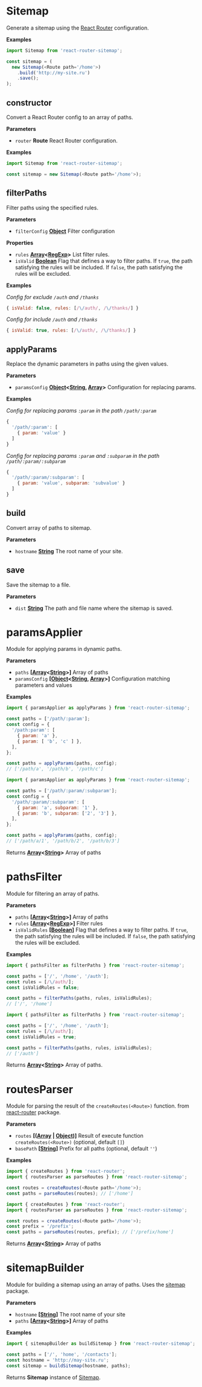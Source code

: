 # Sitemap

Generate a sitemap using the [React Router](https://www.npmjs.com/package/react-router) configuration.

**Examples**

```javascript
import Sitemap from 'react-router-sitemap';

const sitemap = (
  new Sitemap(<Route path='/home'>)
    .build('http://my-site.ru')
    .save();
);
```

## constructor

Convert a React Router config to an array of paths.

**Parameters**

-   `router` **Route** React Router configuration.

**Examples**

```javascript
import Sitemap from 'react-router-sitemap';

const sitemap = new Sitemap(<Route path='/home'>);
```

## filterPaths

Filter paths using the specified rules.

**Parameters**

-   `filterConfig` **[Object](https://developer.mozilla.org/en-US/docs/Web/JavaScript/Reference/Global_Objects/Object)** Filter configuration

**Properties**

-   `rules` **[Array](https://developer.mozilla.org/en-US/docs/Web/JavaScript/Reference/Global_Objects/Array)&lt;[RegExp](https://developer.mozilla.org/en-US/docs/Web/JavaScript/Reference/Global_Objects/RegExp)>** List filter rules.
-   `isValid` **[Boolean](https://developer.mozilla.org/en-US/docs/Web/JavaScript/Reference/Global_Objects/Boolean)** Flag that defines a way to filter paths.
    If `true`, the path satisfying the rules will be included.
    If `false`, the path satisfying the rules will be excluded.

**Examples**

_Config for exclude `/auth` and `/thanks`_

```javascript
{ isValid: false, rules: [/\/auth/, /\/thanks/] }
```

_Config for include `/auth` and `/thanks`_

```javascript
{ isValid: true, rules: [/\/auth/, /\/thanks/] }
```

## applyParams

Replace the dynamic parameters in paths using the given values.

**Parameters**

-   `paramsConfig` **[Object](https://developer.mozilla.org/en-US/docs/Web/JavaScript/Reference/Global_Objects/Object)&lt;[String](https://developer.mozilla.org/en-US/docs/Web/JavaScript/Reference/Global_Objects/String), [Array](https://developer.mozilla.org/en-US/docs/Web/JavaScript/Reference/Global_Objects/Array)>** Configuration for replacing params.

**Examples**

_Config for replacing params `:param` in the path `/path/:param`_

```javascript
{
  '/path/:param': [
    { param: 'value' }
  ]
}
```

_Config for replacing params `:param` and `:subparam`
in the path `/path/:param/:subparam`_

```javascript
{
  '/path/:param/:subparam': [
    { param: 'value', subparam: 'subvalue' }
  ]
}
```

## build

Convert array of paths to sitemap.

**Parameters**

-   `hostname` **[String](https://developer.mozilla.org/en-US/docs/Web/JavaScript/Reference/Global_Objects/String)** The root name of your site.

## save

Save the sitemap to a file.

**Parameters**

-   `dist` **[String](https://developer.mozilla.org/en-US/docs/Web/JavaScript/Reference/Global_Objects/String)** The path and file name where the sitemap is saved.

# paramsApplier

Module for applying params in dynamic paths.

**Parameters**

-   `paths` **\[[Array](https://developer.mozilla.org/en-US/docs/Web/JavaScript/Reference/Global_Objects/Array)&lt;[String](https://developer.mozilla.org/en-US/docs/Web/JavaScript/Reference/Global_Objects/String)>]** Array of paths
-   `paramsConfig` **\[[Object](https://developer.mozilla.org/en-US/docs/Web/JavaScript/Reference/Global_Objects/Object)&lt;[String](https://developer.mozilla.org/en-US/docs/Web/JavaScript/Reference/Global_Objects/String), [Array](https://developer.mozilla.org/en-US/docs/Web/JavaScript/Reference/Global_Objects/Array)>]** Configuration matching parameters and values

**Examples**

```javascript
import { paramsApplier as applyParams } from 'react-router-sitemap';

const paths = ['/path/:param'];
const config = {
  '/path:param': [
    { param: 'a' },
    { param: [ 'b', 'c' ] },
  ],
};

const paths = applyParams(paths, config);
// ['/path/a', '/path/b', '/path/c']
```

```javascript
import { paramsApplier as applyParams } from 'react-router-sitemap';

const paths = ['/path/:param/:subparam'];
const config = {
  '/path/:param/:subparam': [
    { param: 'a', subparam: '1' },
    { param: 'b', subparam: ['2', '3'] },
  ],
};

const paths = applyParams(paths, config);
// ['/path/a/1', '/path/b/2', '/path/b/3']
```

Returns **[Array](https://developer.mozilla.org/en-US/docs/Web/JavaScript/Reference/Global_Objects/Array)&lt;[String](https://developer.mozilla.org/en-US/docs/Web/JavaScript/Reference/Global_Objects/String)>** Array of paths

# pathsFilter

Module for filtering an array of paths.

**Parameters**

-   `paths` **\[[Array](https://developer.mozilla.org/en-US/docs/Web/JavaScript/Reference/Global_Objects/Array)&lt;[String](https://developer.mozilla.org/en-US/docs/Web/JavaScript/Reference/Global_Objects/String)>]** Array of paths
-   `rules` **\[[Array](https://developer.mozilla.org/en-US/docs/Web/JavaScript/Reference/Global_Objects/Array)&lt;[RegExp](https://developer.mozilla.org/en-US/docs/Web/JavaScript/Reference/Global_Objects/RegExp)>]** Filter rules
-   `isValidRules` **\[[Boolean](https://developer.mozilla.org/en-US/docs/Web/JavaScript/Reference/Global_Objects/Boolean)]** Flag that defines a way to filter paths.
    If `true`, the path satisfying the rules will be included.
    If `false`, the path satisfying the rules will be excluded.

**Examples**

```javascript
import { pathsFilter as filterPaths } from 'react-router-sitemap';

const paths = ['/', '/home', '/auth'];
const rules = [/\/auth/];
const isValidRules = false;

const paths = filterPaths(paths, rules, isValidRules);
// ['/', '/home']
```

```javascript
import { pathsFilter as filterPaths } from 'react-router-sitemap';

const paths = ['/', '/home', '/auth'];
const rules = [/\/auth/];
const isValidRules = true;

const paths = filterPaths(paths, rules, isValidRules);
// ['/auth']
```

Returns **[Array](https://developer.mozilla.org/en-US/docs/Web/JavaScript/Reference/Global_Objects/Array)&lt;[String](https://developer.mozilla.org/en-US/docs/Web/JavaScript/Reference/Global_Objects/String)>** Array of paths.

# routesParser

Module for parsing the result of the `createRoutes(<Route>)` function.
from [react-router](https://www.npmjs.com/package/react-router) package.

**Parameters**

-   `routes` **\[([Array](https://developer.mozilla.org/en-US/docs/Web/JavaScript/Reference/Global_Objects/Array) \| [Object](https://developer.mozilla.org/en-US/docs/Web/JavaScript/Reference/Global_Objects/Object))]** Result of execute function
    `createRoutes(<Route>)` (optional, default `[]`)
-   `basePath` **\[[String](https://developer.mozilla.org/en-US/docs/Web/JavaScript/Reference/Global_Objects/String)]** Prefix for all paths (optional, default `''`)

**Examples**

```javascript
import { createRoutes } from 'react-router';
import { routesParser as parseRoutes } from 'react-router-sitemap';

const routes = createRoutes(<Route path='/home'>);
const paths = parseRoutes(routes); // ['/home']
```

```javascript
import { createRoutes } from 'react-router';
import { routesParser as parseRoutes } from 'react-router-sitemap';

const routes = createRoutes(<Route path='/home'>);
const prefix = '/prefix';
const paths = parseRoutes(routes, prefix); // ['/prefix/home']
```

Returns **[Array](https://developer.mozilla.org/en-US/docs/Web/JavaScript/Reference/Global_Objects/Array)&lt;[String](https://developer.mozilla.org/en-US/docs/Web/JavaScript/Reference/Global_Objects/String)>** Array of paths

# sitemapBuilder

Module for building a sitemap using an array of paths. Uses the [sitemap](https://www.npmjs.com/package/sitemap) package.

**Parameters**

-   `hostname` **\[[String](https://developer.mozilla.org/en-US/docs/Web/JavaScript/Reference/Global_Objects/String)]** The root name of your site
-   `paths` **\[[Array](https://developer.mozilla.org/en-US/docs/Web/JavaScript/Reference/Global_Objects/Array)&lt;[String](https://developer.mozilla.org/en-US/docs/Web/JavaScript/Reference/Global_Objects/String)>]** Array of paths

**Examples**

```javascript
import { sitemapBuilder as buildSitemap } from 'react-router-sitemap';

const paths = ['/', 'home', '/contacts'];
const hostname = 'http://may-site.ru';
const sitemap = buildSitemap(hostname, paths);
```

Returns **Sitemap** instance of [Sitemap](https://www.npmjs.com/package/sitemap).
